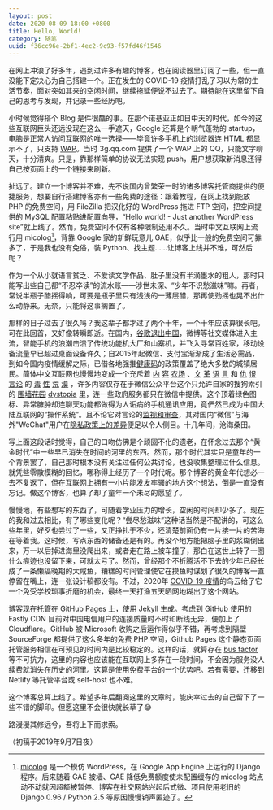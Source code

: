 ```yaml
---
layout: post
date: 2020-08-09 18:00 +0800
title: Hello, World!
category: 随笔
uuid: f36cc96e-2bf1-4ec2-9c93-f57fd46f1546
---
```


在网上冲浪了好多年，遇到过许多有趣的博客，也在阅读器里订阅了一些，但一直没能下定决心为自己搭建一个。正在发生的 COVID-19 疫情打乱了习以为常的生活节奏，面对突如其来的空闲时间，继续拖延便说不过去了。期待能在这里留下自己的思考与发现，并记录一些经历吧。

小时候觉得搭个 Blog 是件很酷的事。在那个诺基亚正如日中天的时代，如今的这些互联网巨头还远没现在这么一手遮天，Google 还算是个朝气蓬勃的 startup，电脑是正常人访问互联网的唯一选择——毕竟许多手机上的浏览器连 HTML 都显示不了，只支持 [WAP](https://en.wikipedia.org/wiki/Wireless_Application_Protocol)。当时 3g.qq.com 提供了一个 WAP 上的 QQ，只能文字聊天，十分清爽。只是，靠那样简单的协议无法实现 push，用户想获取新消息还得自己按页面上的一个链接来刷新。

扯远了。建立一个博客并不难，先不说国内曾繁荣一时的诸多博客托管商提供的便捷服务，想要自行搭建博客亦有一些免费的途径：跟着教程，在网上找到能放 PHP 的免费空间，用 FileZilla 把汉化好的 WordPress 拖进 FTP 空间，把空间提供的 MySQL 配置粘贴进配置向导，“Hello world! - Just another WordPress site”就上线了。然而，免费空间不仅有各种限制还用不久。当时中文互联网上流行用 micolog[^micolog]，背靠 Google 家的新鲜玩意儿 GAE，似乎比一般的免费空间可靠多了，于是我也没有免俗，装 Python、找主题……让博客上线并不难，可然后呢？

作为一个从小就语言贫乏、不爱读文学作品、肚子里没有半滴墨水的粗人，那时只能写出些自己都“不忍卒读”的流水账——涉世未深、“少年不识愁滋味”嘛。再者，常说半瓶子醋摇得响，可要是瓶子里只有浅浅的一薄层醋，那再使劲摇也晃不出什么动静来。无奈，只能将这事搁置了。

那样的日子过去了很久吗？我这辈子都才过了两个十年，一个十年应该算很长吧。可在此回首，又好像转瞬即逝。在国内，[谷歌退出中国](https://zh.wikipedia.org/wiki/%E8%B0%B7%E6%AD%8C%E9%80%80%E5%87%BA%E4%B8%AD%E5%9B%BD%E5%A4%A7%E9%99%86%E4%BA%8B%E4%BB%B6)，微博等社交媒体进入主流，智能手机的浪潮击溃了传统功能机大厂和山寨机，并飞入寻常百姓家，移动设备流量早已超过桌面设备许久；自2015年起微信、支付宝渐渐成了生活必需品，到如今国内疫情缓解之际，已借各地强推[健康码](https://zh.wikipedia.org/wiki/%E5%81%A5%E5%BA%B7%E7%A0%81)的政策覆盖了绝大多数的城镇居民。简体中文互联网也慢慢地变成一个充斥着 [内](https://www.v2ex.com/t/649011?p=1#r_8638165) [容](https://www.v2ex.com/t/666991?p=1#r_8896397) [农场](https://tsb2blog.com/google-chinese-results-blocklist) 、[文](https://matters.news/@yama/%E5%B0%8F%E7%B2%89%E7%B4%85vs%E6%B3%B0%E5%9C%8B%E7%B6%B2%E5%8F%8B-%E5%AE%8C%E6%95%97%E8%83%8C%E5%BE%8C%E7%9A%84%E9%82%8F%E8%BC%AF-bafyreie7bkdstnvxh7lvozkqe7eckmbl3wms4uykwcthqomo2qfmuvw3bm) [革](https://theinitium.com/article/20190829-opinion-what-makes-pink-totalitarianism-possible/) [语](https://theinitium.com/article/20200515-opinion-fangfang-people-war-national-socialism/) [言](https://matters.news/@disincurable/%E5%B1%81%E8%82%A1-%E8%AE%A4%E7%88%B9%E5%92%8C%E6%8D%B6%E6%AD%BB-%E4%B8%BE%E6%8A%A5%E8%80%85%E7%9A%84%E4%B8%96%E7%95%8C%E8%A7%82-bafyreicjuipukjwzusia7mgyzuiddx2ht4sadsklu2hmky5xzjq3emvpve) 和 [仇](https://matters.news/@disincurable/%E7%99%BD%E5%B7%A6-%E6%B1%A1%E5%90%8D%E5%8C%96%E4%B8%8E%E7%A4%BE%E4%BC%9A%E8%BE%BE%E5%B0%94%E6%96%87%E4%B8%BB%E4%B9%89-bafyreib7ckuzofszmjzheftb7wmkmai2wb4xjzzqwvxjrw5el5gsmskj4i) [恨](https://theinitium.com/article/20200301-internet-observation-foreign-permanent-residence/) [言论](https://theinitium.com/article/20200420-mainland-coronavirus-african-guangzhou/) 的 [毒](https://theinitium.com/article/20180910-mainland-censorship-journalist-in-china/) [性](https://matters.news/@philosophia/%E5%AF%B9%E6%9C%AC%E6%AC%A1%E7%96%AB%E6%83%85%E7%9A%84%E7%BB%93%E6%9E%84%E6%80%A7%E5%8F%8D%E6%80%9D-%E8%B0%A3%E8%A8%80-%E5%AE%98%E5%83%9A%E5%92%8C%E5%9B%BD%E5%AE%B6%E4%B8%BB%E4%B9%89-%E4%B8%8A-zdpuAzU8UUWBV3sB7c9h6FVbGZSrsc9L9qUEdHBBpDRJzTHzu) [荒](https://matters.news/@DunesWorkshop/%E4%B8%AD%E6%96%87%E4%BA%92%E8%81%94%E7%BD%91%E4%B8%AD-%E8%AE%A8%E8%AE%BA-%E7%9A%84%E6%B6%88%E4%BA%A1-bafyreibmdo43v35az6rspj7ghypebxghoahcqg2crjxf4naditmfok5wzy) [漠](https://matters.news/@juniperdeee/%E5%86%99%E7%BB%99%E7%BB%88%E5%B0%86%E9%80%9D%E5%8E%BB%E7%9A%84%E8%B1%86%E7%93%A3%E5%92%8C%E6%9B%BE%E7%BB%8F%E7%9A%84%E6%88%91%E4%BB%AC-bafyreibetv5nfimk2kifkz6pabuv2hriw7zy76nqbb4ljtmh54qzcw5vka) ，许多内容仅存在于微信公众平台这个只允许自家的搜狗索引的 [围墙<s>花园</s>](https://zh.wikipedia.org/wiki/%E5%B0%81%E9%96%89%E5%B9%B3%E8%87%BA) [dystopia](https://matters.news/@disincurable/%E8%87%AA%E5%AA%92%E4%BD%93%E7%95%8C%E7%9A%84%E6%80%AA%E8%83%8E%E6%98%AF%E8%A2%AB%E6%B8%B8%E6%88%8F%E8%A7%84%E5%88%99%E5%82%AC%E7%94%9F%E7%9A%84-%E6%98%AF%E6%97%B6%E5%80%99%E6%94%B9%E6%94%B9%E5%AE%83%E4%BA%86-bafyreifckcbis24jqthtjxq7b52h7s2os5oszlkrhb4pdrzl3i53avdgma) 里，连一些政府服务都只在微信中提供。这个顶着绿色图标、异常臃肿却连聊天功能都做得为人诟病的手机通讯应用，竟俨然已成为中国大陆互联网的“操作系统”。且不论它对言论的[监视和审查](https://en.wikipedia.org/wiki/WeChat#State_surveillance_and_intelligence_gathering)，其对国内“微信”与海外"WeChat"用户在[隐私政策上的差异](https://nova.moe/some-finding-on-wechat-privacy-policy/)便足以令人侧目。十几年间，沧海桑田。

写上面这段话时觉得，自己的口吻仿佛是个顽固不化的遗老，在怀念过去那个“黄金时代”中一些早已消失在时间的河里的东西。然而，那个时代其实只是童年的一个背景罢了，自己那时根本没有关注过任何公共讨论，也没收集整理过什么信息。就凭些零散模糊的回忆，哪称得上经历了一个时代呢。那个博客的黄金年代想必一去不复返了，但在互联网上拥有一小片能发发牢骚的地方这个想法，倒是一直没有忘记。做这个博客，也算了却了童年一个未尽的愿望了。

慢慢地，有些想写的东西了，可随着学业压力的增长，空闲的时间却少多了。现在的我和过去相比，有了哪些变化呢？“尝尽愁滋味”这种话当然是不配讲的，可这么些年里，好歹也尝过了一些，又正挣扎于不少，还清楚前面仍有一片接一片的苦海在等着我。这时候，写点东西的储备还是有的。再没个地方能把脑子里的浆糊倒出来，万一以后掉进海里没爬出来，或者走在路上被车撞了，那白在这世上转了一圈什么痕迹也没留下来，可就太亏了。然而，曾经那个不折腾活不下去的少年已经长成了一条懒癌晚期的大咸鱼，糟糕的时间管理使它在摸鱼时谋划了很久的博客一直停留在嘴上，连一张设计稿都没有。不过，2020年 [COVID-19 疫情](https://zh.wikipedia.org/wiki/2019%E5%86%A0%E7%8A%B6%E7%97%85%E6%AF%92%E7%97%85%E7%96%AB%E6%83%85)的乌云给了它一个免受学校琐事折磨的机会，最终一天打渔五天晒网地糊出了这个网站。

博客现在托管在 GitHub Pages 上，使用 Jekyll 生成。考虑到 GitHub 使用的 Fastly CDN 目前对中国电信用户的连接质量时不时和断线无异，便加上了 Cloudflare。GitHub 被 Microsoft 收购之后运作得似乎不错，再考虑到隔壁 SourceForge 都提供了这么多年的免费 PHP 空间，Github Pages 这个静态页面托管服务相信在可预见的时间内是比较稳定的。这样的话，就算存在 [bus factor](https://en.wikipedia.org/wiki/Bus_factor) 等不可抗力，这里的内容也应该能在互联网上多存在一段时间，不会因为服务没人续费就消失在历史的河里。这算是使用免费平台的一个优势吧。若有需要，迁移到 Netlify 等托管平台或 self-host 也不难。

这个博客总算上线了。希望多年后翻阅这里的文章时，能庆幸过去的自己留下了一些不错的脚印。但愿这里不会很快就长草了😂

路漫漫其修远兮，吾将上下而求索。

（初稿于2019年9月7日夜）

[^micolog]: [micolog](https://code.google.com/archive/p/micolog/) 是一个模仿 WordPress，在 Google App Engine 上运行的 Django 程序。后来随着 GAE 被墙、GAE 降低免费额度使未配置缓存的 micolog 站点动不动就因超额被暂停、博客在社交网站兴起后式微、项目使用老旧的 Django 0.96 / Python 2.5 等原因慢慢销声匿迹了。
